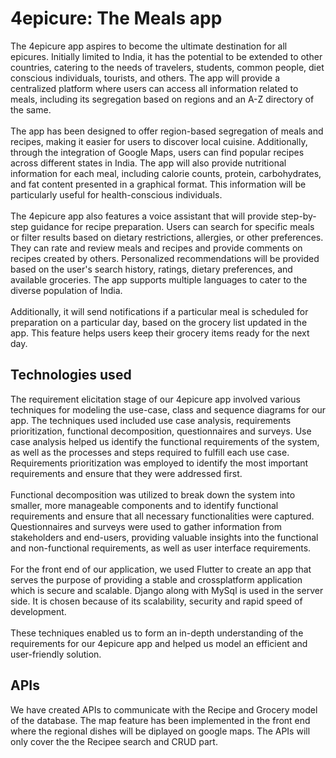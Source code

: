 # 4epicure: The Meals app
The 4epicure app aspires to become the ultimate destination for all epicures. Initially
limited to India, it has the potential to be extended to other countries, catering to the needs of
travelers, students, common people, diet conscious individuals, tourists, and others. The app will
provide a centralized platform where users can access all information related to meals, including
its segregation based on regions and an A-Z directory of the same.<br><br>
The app has been designed to offer region-based segregation of meals and recipes,
making it easier for users to discover local cuisine. Additionally, through the integration of
Google Maps, users can find popular recipes across different states in India. The app will also
provide nutritional information for each meal, including calorie counts, protein, carbohydrates,
and fat content presented in a graphical format. This information will be particularly useful for
health-conscious individuals.<br><br>
The 4epicure app also features a voice assistant that will provide step-by-step guidance
for recipe preparation. Users can search for specific meals or filter results based on dietary
restrictions, allergies, or other preferences. They can rate and review meals and recipes and
provide comments on recipes created by others. Personalized recommendations will be provided
based on the user's search history, ratings, dietary preferences, and available groceries.
The app supports multiple languages to cater to the diverse population of India.<br><br>
Additionally, it will send notifications if a particular meal is scheduled for preparation on a
particular day, based on the grocery list updated in the app. This feature helps users keep their
grocery items ready for the next day.

## Technologies used
The requirement elicitation stage of our 4epicure app involved various techniques for
modeling the use-case, class and sequence diagrams for our app. The techniques used included
use case analysis, requirements prioritization, functional decomposition, questionnaires and
surveys. Use case analysis helped us identify the functional requirements of the system, as well
as the processes and steps required to fulfill each use case. Requirements prioritization was
employed to identify the most important requirements and ensure that they were addressed first.<br><br>
Functional decomposition was utilized to break down the system into smaller, more
manageable components and to identify functional requirements and ensure that all necessary
functionalities were captured. Questionnaires and surveys were used to gather information from
stakeholders and end-users, providing valuable insights into the functional and non-functional
requirements, as well as user interface requirements.<br><br>
For the front end of our application, we used Flutter to create an app that serves the purpose of providing a stable and crossplatform 
application which is secure and scalable.
Django along with MySql is used in the server side. It is chosen because of its scalability, security and rapid speed of development.<br><br>
These techniques enabled us to form an in-depth understanding of the requirements for
our 4epicure app and helped us model an efficient and user-friendly solution.

## APIs
We have created APIs to communicate with the Recipe and Grocery model of the database. The map feature has been implemented in the front end where the regional dishes will be diplayed on google maps. The APIs will only cover the the Recipee search and CRUD part.
